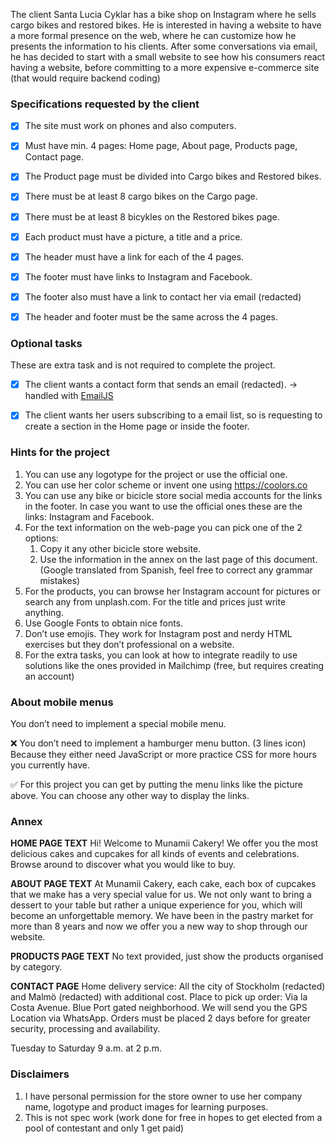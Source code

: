 The client Santa Lucia Cyklar has a bike shop on Instagram where he sells cargo bikes and restored bikes. He is interested in having a website to have a more formal presence on the web, where he can customize how he presents the information to his clients.
After some conversations via email, he has decided to start with a small website to see how his consumers react having a website, before committing to a more expensive e-commerce site (that would require backend coding) 


### Specifications requested by the client

- [X] The site must work on phones and also computers.
- [X] Must have min. 4 pages: Home page, About page, Products page, Contact page.
- [X] The Product page must be divided into Cargo bikes and Restored bikes.
- [X] There must be at least 8 cargo bikes on the Cargo page.
- [X] There must be at least 8 bicykles on the Restored bikes page.
- [X] Each product must have a picture, a title and a price.
- [X] The header must have a link for each of the 4 pages.
- [X] The footer must have links to Instagram and Facebook.
- [X] The footer also must have a link to contact her via email (redacted)
- [X] The header and footer must be the same across the 4 pages.


### Optional tasks

These are extra task and is not required to complete the project.
- [X] The client wants a contact form that sends an email (redacted). -> handled with [EmailJS](https://www.emailjs.com/)
- [X] The client wants her users subscribing to a email list, so is requesting to create a section in the Home page or inside the footer.


### Hints for the project

1. You can use any logotype for the project or use the official one.
2. You can use her color scheme or invent one using https://coolors.co
3. You can use any bike or bicicle store social media accounts for the links in the footer. In case you want to use the official ones these are the links: Instagram and Facebook.
4. For the text information on the web-page you can pick one of the 2 options:
	1. Copy it any other bicicle store website.
	2. Use the information in the annex on the last page of this document. (Google translated from Spanish, feel free to correct any grammar mistakes)
5. For the products, you can browse her Instagram account for pictures or search any from unplash.com. For the title and prices just write anything.
6. Use Google Fonts to obtain nice fonts.
7. Don’t use emojis. They work for Instagram post and nerdy HTML exercises but they don’t professional on a website.
8. For the extra tasks, you can look at how to integrate readily to use solutions like the ones provided in Mailchimp (free, but requires creating an account)


### About mobile menus

You don’t need to implement a special mobile menu.

❌ You don’t need to implement a hamburger menu button. (3 lines icon) Because they either need JavaScript or more practice CSS for more hours 
you currently have.

✅ For this project you can get by putting the menu links like the picture above. You can choose any other way to display the links.

### Annex

**HOME PAGE TEXT**
Hi! Welcome to Munamii Cakery! We offer you the most delicious cakes and cupcakes for all kinds of events and celebrations. Browse around to discover what you would like to buy.

**ABOUT PAGE TEXT**
At Munamii Cakery, each cake, each box of cupcakes that we make has a very special value for us. We not only want to bring a dessert to your table but rather a unique experience for you, which will become an unforgettable memory. We have been in the pastry market for more than 8 years and now we offer you a new way to shop through our website.

**PRODUCTS PAGE TEXT**
No text provided, just show the products organised by category.

**CONTACT PAGE**
Home delivery service: All the city of Stockholm (redacted) and Malmö (redacted) with additional cost.
Place to pick up order: Via la Costa Avenue. Blue Port gated neighborhood. We will send you the GPS Location via WhatsApp.
Orders must be placed 2 days before for greater security, processing and availability.

Tuesday to Saturday
9 a.m. at 2 p.m.


### Disclaimers

1. I have personal permission for the store owner to use her company name, logotype and product images for learning purposes.
2. This is not spec work (work done for free in hopes to get elected from a pool of contestant and only 1 get paid)
